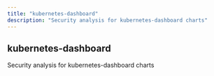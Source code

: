 ```yaml
---
title: "kubernetes-dashboard"
description: "Security analysis for kubernetes-dashboard charts"
---
```


## kubernetes-dashboard

Security analysis for kubernetes-dashboard charts
